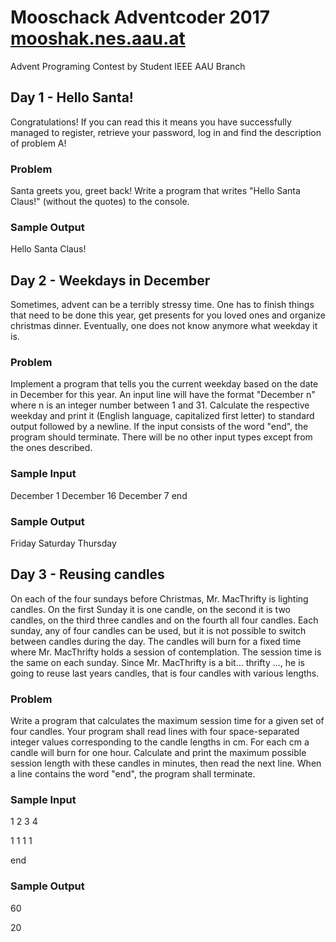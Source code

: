 # Mooschack Adventcoder 2017 [mooshak.nes.aau.at](http://mooshak.nes.aau.at)

Advent Programing Contest by Student IEEE AAU Branch

## Day 1 - Hello Santa!

Congratulations! If you can read this it means you have successfully managed to register, retrieve your password, log in and find the description of problem A!

### Problem

Santa greets you, greet back! Write a program that writes "Hello Santa Claus!" (without the quotes) to the console.

### Sample Output

Hello Santa Claus!

## Day 2 - Weekdays in December

Sometimes, advent can be a terribly stressy time. One has to finish things that need to be done this year, get presents for you loved ones and organize christmas dinner. Eventually, one does not know anymore what weekday it is.

### Problem

Implement a program that tells you the current weekday based on the date in December for this year. An input line will have the format "December n" where n is an integer number between 1 and 31. Calculate the respective weekday and print it (English language, capitalized first letter) to standard output followed by a newline. If the input consists of the word "end", the program should terminate. There will be no other input types except from the ones described.

### Sample Input

December 1
December 16
December 7
end

### Sample Output

Friday
Saturday
Thursday

## Day 3 - Reusing candles

On each of the four sundays before Christmas, Mr. MacThrifty is lighting candles. On the first Sunday it is one candle, on the second it is two candles, on the third three candles and on the fourth all four candles. Each sunday, any of four candles can be used, but it is not possible to switch between candles during the day. The candles will burn for a fixed time where Mr. MacThrifty holds a session of contemplation. The session time is the same on each sunday. Since Mr. MacThrifty is a bit... thrifty ..., he is going to reuse last years candles, that is four candles with various lengths.

### Problem

Write a program that calculates the maximum session time for a given set of four candles. Your program shall read lines with four space-separated integer values corresponding to the candle lengths in cm. For each cm a candle will burn for one hour. Calculate and print the maximum possible session length with these candles in minutes, then read the next line. When a line contains the word "end", the program shall terminate.

### Sample Input

1 2 3 4

1 1 1 1

end

### Sample Output

60

20
